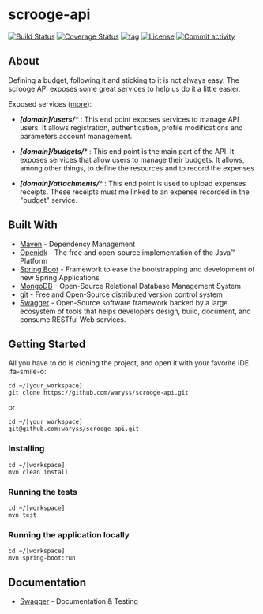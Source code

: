 # scrooge-api

[![Build Status](https://travis-ci.org/waryss/scrooge-api.svg?branch=master)](https://travis-ci.org/waryss/scrooge-api)
[![Coverage Status](https://coveralls.io/repos/github/waryss/scrooge-api/badge.svg?branch=master)](https://coveralls.io/github/waryss/scrooge-api?branch=master)
[![tag](https://img.shields.io/github/v/tag/waryss/scrooge-api.svg)](https://github.com/waryss/scrooge-api/releases)
[![License](http://img.shields.io/:license-apache-blue.svg)](http://www.apache.org/licenses/LICENSE-2.0.html)
[![Commit activity](https://img.shields.io/github/commit-activity/m/waryss/scrooge-api.svg)](https://github.com/waryss/scrooge-api/pulse)

## About

Defining a budget, following it and sticking to it is not always easy. The scrooge API exposes some great services to help us do it a little easier.

Exposed services ([more](https://github.com/waryss/scrooge-api#documentation "more")):
* _**[domain]/users/***_ : This end point exposes services to manage API users. It allows registration, authentication, profile modifications and parameters account management.

* _**[domain]/budgets/***_ : This end point is the main part of the API. It exposes services that allow users to manage their budgets. It allows, among other things, to define the resources and to record the expenses

* _**[domain]/attachments/***_ : This end point is used to upload expenses receipts. These receipts must me linked to an expense recorded in the "budget" service.


## Built With

* [Maven](https://maven.apache.org/) - Dependency Management
* [Openjdk](https://openjdk.java.net/projects/jdk/11/) - The free and open-source implementation of the Java™ Platform 
* [Spring Boot](https://spring.io/projects/spring-boot) - Framework to ease the bootstrapping and development of new Spring Applications
* [MongoDB](https://www.mongodb.com/fr) - Open-Source Relational Database Management System
* [git](https://git-scm.com/) - Free and Open-Source distributed version control system 
* [Swagger](https://swagger.io/) - Open-Source software framework backed by a large ecosystem of tools that helps developers design, build, document, and consume RESTful Web services.

## Getting Started

All you have to do is cloning the project, and open it with your favorite IDE :fa-smile-o:
```shell
cd ~/[your_workspace]
git clone https://github.com/waryss/scrooge-api.git
```
or
```shell
cd ~/[your_workspace]
git@github.com:waryss/scrooge-api.git
```

### Installing
```shell
cd ~/[workspace]
mvn clean install
```

### Running the tests
```shell
cd ~/[workspace]
mvn test
```

### Running the application locally
```shell
cd ~/[workspace]
mvn spring-boot:run
```
## Documentation
* [Swagger](http://localhost:8089/swagger-ui.html#) - Documentation & Testing
